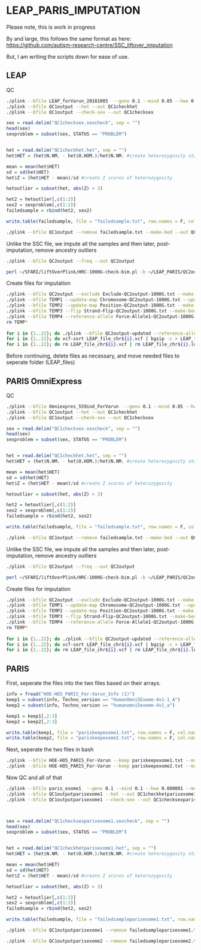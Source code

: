 # LEAP_PARIS_IMPUTATION
Please note, this is work in progress

By and large, this follows the same format as here: https://github.com/autism-research-centre/SSC_liftover_imputation

But, I am writing the scripts down for ease of use.

## LEAP

QC

```bash
./plink --bfile LEAP_forVarun_20181005  --geno 0.1 --mind 0.05 --hwe 0.000001 --me 0.05 0.1  --make-bed --out QC1output
./plink --bfile QC1output --het --out QC1checkhet
./plink --bfile QC1output --check-sex --out QC1checksex
```

```R
sex = read.delim("QC1checksex.sexcheck", sep = "")
head(sex)
sexproblem = subset(sex, STATUS == "PROBLEM")


het = read.delim("QC1checkhet.het", sep = "")
het$HET = (het$N.NM. - het$O.HOM.)/het$N.NM. #create heterozygosity stats

mean = mean(het$HET)
sd = sd(het$HET)
het$Z = (het$HET - mean)/sd #create Z scores of heterozygosity

hetoutlier = subset(het, abs(Z) > 3)

het2 = hetoutlier[,c(1:2)]
sex2 = sexproblem[,c(1:2)]
failedsample = rbind(het2, sex2)

write.table(failedsample, file = "failedsample.txt", row.names = F, col.names = T, quote = F)
```

```bash
./plink --bfile QC1output --remove failedsample.txt --make-bed --out QC2output
```

Unlike the SSC file, we impute all the samples and then later, post-imputation, remove ancestry outliers

```bash
./plink --bfile QC2output --freq --out QC2output

perl ~/SFARI/liftOverPlink/HRC-1000G-check-bim.pl -b ~/LEAP_PARIS/QC2output.bim -f ~/LEAP_PARIS/QC2output.frq -r ~/SFARI/liftOverPlink/1000GP_Phase3_combined.legend -g -p EUR
```

Create files for imputation

```bash
./plink --bfile QC2output --exclude Exclude-QC2output-1000G.txt --make-bed --out TEMP1
./plink --bfile TEMP1 --update-map Chromosome-QC2output-1000G.txt --update-chr --make-bed --out TEMP2
./plink --bfile TEMP2 --update-map Position-QC2output-1000G.txt --make-bed --out TEMP3
./plink --bfile TEMP3 --flip Strand-Flip-QC2output-1000G.txt --make-bed --out TEMP4
./plink --bfile TEMP4 --reference-allele Force-Allele1-QC2output-1000G.txt --make-bed --out QC2output-updated
rm TEMP*
  
for i in {1..22}; do ./plink --bfile QC2output-updated --reference-allele Force-Allele1-QC2output-1000G.txt --chr ${i} --recode-vcf --out LEAP_file_chr${i}; done
for i in {1..22}; do vcf-sort LEAP_file_chr${i}.vcf | bgzip -c > LEAP_file_chr${i}.vcf.gz; done
for i in {1..22}; do rm LEAP_file_chr${i}.vcf | rm LEAP_file_chr${i}.log; done
```

Before continuing, delete files as necessary, and move needed files to seperate folder (LEAP_files)


## PARIS OmniExpress


QC

```bash
./plink --bfile Omniexpres_559ind_ForVarun  --geno 0.1 --mind 0.05 --hwe 0.000001 --me 0.05 0.1  --make-bed --out QC1output
./plink --bfile QC1output --het --out QC1checkhet
./plink --bfile QC1output --check-sex --out QC1checksex
```

```R
sex = read.delim("QC1checksex.sexcheck", sep = "")
head(sex)
sexproblem = subset(sex, STATUS == "PROBLEM")


het = read.delim("QC1checkhet.het", sep = "")
het$HET = (het$N.NM. - het$O.HOM.)/het$N.NM. #create heterozygosity stats

mean = mean(het$HET)
sd = sd(het$HET)
het$Z = (het$HET - mean)/sd #create Z scores of heterozygosity

hetoutlier = subset(het, abs(Z) > 3)

het2 = hetoutlier[,c(1:2)]
sex2 = sexproblem[,c(1:2)]
failedsample = rbind(het2, sex2)

write.table(failedsample, file = "failedsample.txt", row.names = F, col.names = T, quote = F)
```

```bash
./plink --bfile QC1output --remove failedsample.txt --make-bed --out QC2output
```

Unlike the SSC file, we impute all the samples and then later, post-imputation, remove ancestry outliers

```bash
./plink --bfile QC2output --freq --out QC2output

perl ~/SFARI/liftOverPlink/HRC-1000G-check-bim.pl -b ~/LEAP_PARIS/QC2output.bim -f ~/LEAP_PARIS/QC2output.frq -r ~/SFARI/liftOverPlink/1000GP_Phase3_combined.legend -g -p EUR
```

Create files for imputation

```bash
./plink --bfile QC2output --exclude Exclude-QC2output-1000G.txt --make-bed --out TEMP1
./plink --bfile TEMP1 --update-map Chromosome-QC2output-1000G.txt --update-chr --make-bed --out TEMP2
./plink --bfile TEMP2 --update-map Position-QC2output-1000G.txt --make-bed --out TEMP3
./plink --bfile TEMP3 --flip Strand-Flip-QC2output-1000G.txt --make-bed --out TEMP4
./plink --bfile TEMP4 --reference-allele Force-Allele1-QC2output-1000G.txt --make-bed --out QC2output-updated
rm TEMP*
  
for i in {1..22}; do ./plink --bfile QC2output-updated --reference-allele Force-Allele1-QC2output-1000G.txt --chr ${i} --recode-vcf --out LEAP_file_chr${i}; done
for i in {1..22}; do vcf-sort LEAP_file_chr${i}.vcf | bgzip -c > LEAP_file_chr${i}.vcf.gz; done
for i in {1..22}; do rm LEAP_file_chr${i}.vcf | rm LEAP_file_chr${i}.log; done
```

## PARIS

First, seperate the files into the two files based on their arrays.
```R
info = fread("HOE-HO5_PARIS_For-Varun_Info (1)")
keep1 = subset(info, Techno_version == "HumanOmni5Exome-4v1-1_A")
keep2 = subset(info, Techno_version == "humanomni5exome-4v1_a")

keep1 = keep1[,2:3]
keep2 = keep2[,2:3]

write.table(keep1, file = "pariskeepexome1.txt", row.names = F, col.names = F, quote = F)
write.table(keep2, file = "pariskeepexome2.txt", row.names = F, col.names = F, quote = F)


```

Next, seperate the two files in bash

```bash
./plink --bfile HOE-HO5_PARIS_For-Varun --keep pariskeepexome1.txt --make-bed --out paris_exome1
./plink --bfile HOE-HO5_PARIS_For-Varun --keep pariskeepexome2.txt --make-bed --out paris_exome2

```

Now QC and all of that

```bash
./plink --bfile paris_exome1  --geno 0.1 --mind 0.1 --hwe 0.000001 --me 0.05 0.1  --make-bed --out QC1outputparisexome1
./plink --bfile QC1outputparisexome1 --het --out QC1checkhetparisexome1
./plink --bfile QC1outputparisexome1 --check-sex --out QC1checksexparisexome1




```

```R
sex = read.delim("QC1checksexparisexome1.sexcheck", sep = "")
head(sex)
sexproblem = subset(sex, STATUS == "PROBLEM")


het = read.delim("QC1checkhetparisexome1.het", sep = "")
het$HET = (het$N.NM. - het$O.HOM.)/het$N.NM. #create heterozygosity stats

mean = mean(het$HET)
sd = sd(het$HET)
het$Z = (het$HET - mean)/sd #create Z scores of heterozygosity

hetoutlier = subset(het, abs(Z) > 3)

het2 = hetoutlier[,c(1:2)]
sex2 = sexproblem[,c(1:2)]
failedsample = rbind(het2, sex2)

write.table(failedsample, file = "failedsampleparisexome1.txt", row.names = F, col.names = T, quote = F)
```

```bash
./plink --bfile QC1outputparisexome1 --remove failedsampleparisexome1.txt --make-bed --out QC2outputparisexome1

./plink --bfile QC1outputparisexome2 --remove failedsampleparisexome2.txt --make-bed --out QC2outputparisexome2
```
